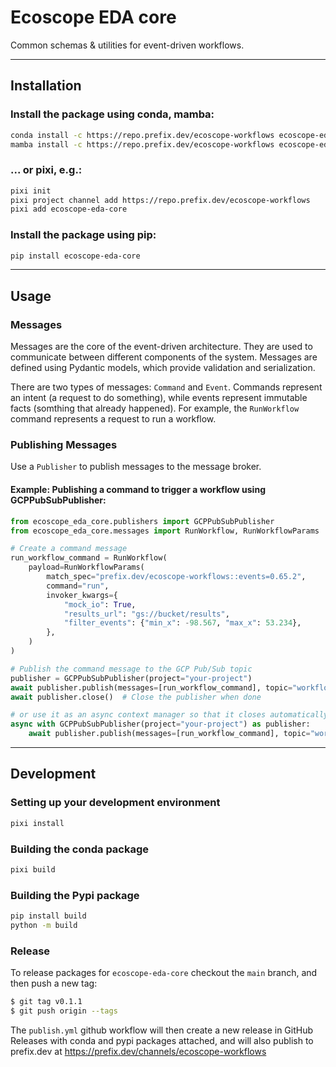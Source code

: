 # Ecoscope EDA core
Common schemas & utilities for event-driven workflows.

---
## Installation
### Install the package using conda, mamba:
```bash
conda install -c https://repo.prefix.dev/ecoscope-workflows ecoscope-eda-core
mamba install -c https://repo.prefix.dev/ecoscope-workflows ecoscope-eda-core
```
### ... or pixi, e.g.:
```bash
pixi init
pixi project channel add https://repo.prefix.dev/ecoscope-workflows
pixi add ecoscope-eda-core
```
### Install the package using pip:
```bash
pip install ecoscope-eda-core
```
---
## Usage
### Messages
Messages are the core of the event-driven architecture. They are used to communicate between different components of the system. Messages are defined using Pydantic models, which provide validation and serialization.


There are two types of messages: `Command` and `Event`. Commands represent an intent (a request to do something), while events represent immutable facts (somthing that already happened). For example, the `RunWorkflow` command represents a request to run a workflow.

### Publishing Messages
Use a `Publisher` to publish messages to the message broker.

#### Example: Publishing a command to trigger a workflow using GCPPubSubPublisher:
```python
from ecoscope_eda_core.publishers import GCPPubSubPublisher
from ecoscope_eda_core.messages import RunWorkflow, RunWorkflowParams

# Create a command message
run_workflow_command = RunWorkflow(
    payload=RunWorkflowParams(
        match_spec="prefix.dev/ecoscope-workflows::events=0.65.2",
        command="run",
        invoker_kwargs={
            "mock_io": True,
            "results_url": "gs://bucket/results",
            "filter_events": {"min_x": -98.567, "max_x": 53.234},
        },
    )
)

# Publish the command message to the GCP Pub/Sub topic
publisher = GCPPubSubPublisher(project="your-project")
await publisher.publish(messages=[run_workflow_command], topic="workflow-requests")
await publisher.close()  # Close the publisher when done

# or use it as an async context manager so that it closes automatically
async with GCPPubSubPublisher(project="your-project") as publisher:
    await publisher.publish(messages=[run_workflow_command], topic="workflow-requests")

```
---
## Development
### Setting up your development environment
```bash
pixi install
```
### Building the conda package
```bash
pixi build
```
### Building the Pypi package
```bash
pip install build
python -m build
```

### Release
To release packages for `ecoscope-eda-core` checkout the `main` branch, and then push a new tag:
   ```bash
   $ git tag v0.1.1
   $ git push origin --tags
   ```
The `publish.yml` github workflow will then create a new release in GitHub Releases with conda and pypi packages attached, and will also publish to prefix.dev at
https://prefix.dev/channels/ecoscope-workflows
